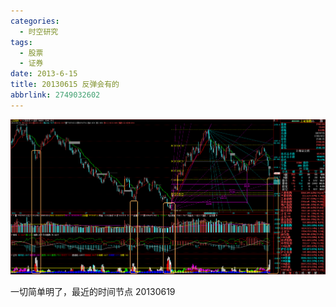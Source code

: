 ```yaml
---
categories:
  - 时空研究
tags:
  - 股票
  - 证券
date: 2013-6-15
title: 20130615 反弹会有的
abbrlink: 2749032602
---
```

![20130615-0](/images/20130615-0.gif)

一切简单明了，最近的时间节点 20130619